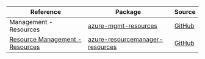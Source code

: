 | Reference | Package | Source |
|---|---|---|
|Management - Resources|[azure-mgmt-resources](https://repo1.maven.org/maven2/com/microsoft/azure/azure-mgmt-resources)|[GitHub](https://github.com/Azure/azure-sdk-for-java/blob/main/)|
|[Resource Management - Resources](resourcemanager-resources-readme.md)|[azure-resourcemanager-resources](https://repo1.maven.org/maven2/com/azure/resourcemanager/azure-resourcemanager-resources)|[GitHub](https://github.com/Azure/azure-sdk-for-java/blob/main/sdk/resourcemanager/azure-resourcemanager-resources)|
